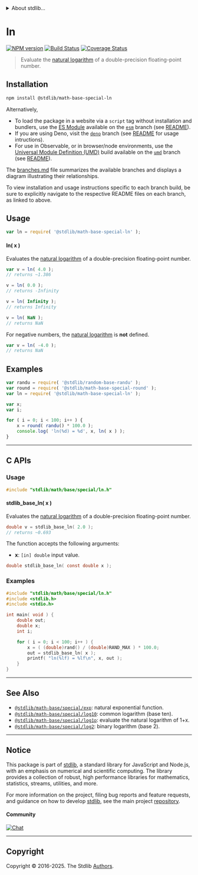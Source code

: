 <!--

@license Apache-2.0

Copyright (c) 2022 The Stdlib Authors.

Licensed under the Apache License, Version 2.0 (the "License");
you may not use this file except in compliance with the License.
You may obtain a copy of the License at

   http://www.apache.org/licenses/LICENSE-2.0

Unless required by applicable law or agreed to in writing, software
distributed under the License is distributed on an "AS IS" BASIS,
WITHOUT WARRANTIES OR CONDITIONS OF ANY KIND, either express or implied.
See the License for the specific language governing permissions and
limitations under the License.

-->


<details>
  <summary>
    About stdlib...
  </summary>
  <p>We believe in a future in which the web is a preferred environment for numerical computation. To help realize this future, we've built stdlib. stdlib is a standard library, with an emphasis on numerical and scientific computation, written in JavaScript (and C) for execution in browsers and in Node.js.</p>
  <p>The library is fully decomposable, being architected in such a way that you can swap out and mix and match APIs and functionality to cater to your exact preferences and use cases.</p>
  <p>When you use stdlib, you can be absolutely certain that you are using the most thorough, rigorous, well-written, studied, documented, tested, measured, and high-quality code out there.</p>
  <p>To join us in bringing numerical computing to the web, get started by checking us out on <a href="https://github.com/stdlib-js/stdlib">GitHub</a>, and please consider <a href="https://opencollective.com/stdlib">financially supporting stdlib</a>. We greatly appreciate your continued support!</p>
</details>

# ln

[![NPM version][npm-image]][npm-url] [![Build Status][test-image]][test-url] [![Coverage Status][coverage-image]][coverage-url] <!-- [![dependencies][dependencies-image]][dependencies-url] -->

> Evaluate the [natural logarithm][natural-logarithm] of a double-precision floating-point number.

<section class="installation">

## Installation

```bash
npm install @stdlib/math-base-special-ln
```

Alternatively,

-   To load the package in a website via a `script` tag without installation and bundlers, use the [ES Module][es-module] available on the [`esm`][esm-url] branch (see [README][esm-readme]).
-   If you are using Deno, visit the [`deno`][deno-url] branch (see [README][deno-readme] for usage intructions).
-   For use in Observable, or in browser/node environments, use the [Universal Module Definition (UMD)][umd] build available on the [`umd`][umd-url] branch (see [README][umd-readme]).

The [branches.md][branches-url] file summarizes the available branches and displays a diagram illustrating their relationships.

To view installation and usage instructions specific to each branch build, be sure to explicitly navigate to the respective README files on each branch, as linked to above.

</section>

<section class="usage">

## Usage

```javascript
var ln = require( '@stdlib/math-base-special-ln' );
```

#### ln( x )

Evaluates the [natural logarithm][natural-logarithm] of a double-precision floating-point number.

```javascript
var v = ln( 4.0 );
// returns ~1.386

v = ln( 0.0 );
// returns -Infinity

v = ln( Infinity );
// returns Infinity

v = ln( NaN );
// returns NaN
```

For negative numbers, the [natural logarithm][natural-logarithm] is **not** defined.

```javascript
var v = ln( -4.0 );
// returns NaN
```

</section>

<!-- /.usage -->

<section class="examples">

## Examples

<!-- eslint no-undef: "error" -->

```javascript
var randu = require( '@stdlib/random-base-randu' );
var round = require( '@stdlib/math-base-special-round' );
var ln = require( '@stdlib/math-base-special-ln' );

var x;
var i;

for ( i = 0; i < 100; i++ ) {
    x = round( randu() * 100.0 );
    console.log( 'ln(%d) = %d', x, ln( x ) );
}
```

</section>

<!-- /.examples -->

<!-- C interface documentation. -->

* * *

<section class="c">

## C APIs

<!-- Section to include introductory text. Make sure to keep an empty line after the intro `section` element and another before the `/section` close. -->

<section class="intro">

</section>

<!-- /.intro -->

<!-- C usage documentation. -->

<section class="usage">

### Usage

```c
#include "stdlib/math/base/special/ln.h"
```

#### stdlib_base_ln( x )

Evaluates the [natural logarithm][natural-logarithm] of a double-precision floating-point number.

```c
double v = stdlib_base_ln( 2.0 );
// returns ~0.693
```

The function accepts the following arguments:

-   **x**: `[in] double` input value.

```c
double stdlib_base_ln( const double x );
```

</section>

<!-- /.usage -->

<!-- C API usage notes. Make sure to keep an empty line after the `section` element and another before the `/section` close. -->

<section class="notes">

</section>

<!-- /.notes -->

<!-- C API usage examples. -->

<section class="examples">

### Examples

```c
#include "stdlib/math/base/special/ln.h"
#include <stdlib.h>
#include <stdio.h>

int main( void ) {
    double out;
    double x;
    int i;

    for ( i = 0; i < 100; i++ ) {
        x = ( (double)rand() / (double)RAND_MAX ) * 100.0;
        out = stdlib_base_ln( x );
        printf( "ln(%lf) = %lf\n", x, out );
    }
}
```

</section>

<!-- /.examples -->

</section>

<!-- /.c -->

<!-- Section for related `stdlib` packages. Do not manually edit this section, as it is automatically populated. -->

<section class="related">

* * *

## See Also

-   <span class="package-name">[`@stdlib/math-base/special/exp`][@stdlib/math/base/special/exp]</span><span class="delimiter">: </span><span class="description">natural exponential function.</span>
-   <span class="package-name">[`@stdlib/math-base/special/log10`][@stdlib/math/base/special/log10]</span><span class="delimiter">: </span><span class="description">common logarithm (base ten).</span>
-   <span class="package-name">[`@stdlib/math-base/special/log1p`][@stdlib/math/base/special/log1p]</span><span class="delimiter">: </span><span class="description">evaluate the natural logarithm of 1+x.</span>
-   <span class="package-name">[`@stdlib/math-base/special/log2`][@stdlib/math/base/special/log2]</span><span class="delimiter">: </span><span class="description">binary logarithm (base 2).</span>

</section>

<!-- /.related -->

<!-- Section for all links. Make sure to keep an empty line after the `section` element and another before the `/section` close. -->


<section class="main-repo" >

* * *

## Notice

This package is part of [stdlib][stdlib], a standard library for JavaScript and Node.js, with an emphasis on numerical and scientific computing. The library provides a collection of robust, high performance libraries for mathematics, statistics, streams, utilities, and more.

For more information on the project, filing bug reports and feature requests, and guidance on how to develop [stdlib][stdlib], see the main project [repository][stdlib].

#### Community

[![Chat][chat-image]][chat-url]

---

## Copyright

Copyright &copy; 2016-2025. The Stdlib [Authors][stdlib-authors].

</section>

<!-- /.stdlib -->

<!-- Section for all links. Make sure to keep an empty line after the `section` element and another before the `/section` close. -->

<section class="links">

[npm-image]: http://img.shields.io/npm/v/@stdlib/math-base-special-ln.svg
[npm-url]: https://npmjs.org/package/@stdlib/math-base-special-ln

[test-image]: https://github.com/stdlib-js/math-base-special-ln/actions/workflows/test.yml/badge.svg?branch=main
[test-url]: https://github.com/stdlib-js/math-base-special-ln/actions/workflows/test.yml?query=branch:main

[coverage-image]: https://img.shields.io/codecov/c/github/stdlib-js/math-base-special-ln/main.svg
[coverage-url]: https://codecov.io/github/stdlib-js/math-base-special-ln?branch=main

<!--

[dependencies-image]: https://img.shields.io/david/stdlib-js/math-base-special-ln.svg
[dependencies-url]: https://david-dm.org/stdlib-js/math-base-special-ln/main

-->

[chat-image]: https://img.shields.io/gitter/room/stdlib-js/stdlib.svg
[chat-url]: https://app.gitter.im/#/room/#stdlib-js_stdlib:gitter.im

[stdlib]: https://github.com/stdlib-js/stdlib

[stdlib-authors]: https://github.com/stdlib-js/stdlib/graphs/contributors

[umd]: https://github.com/umdjs/umd
[es-module]: https://developer.mozilla.org/en-US/docs/Web/JavaScript/Guide/Modules

[deno-url]: https://github.com/stdlib-js/math-base-special-ln/tree/deno
[deno-readme]: https://github.com/stdlib-js/math-base-special-ln/blob/deno/README.md
[umd-url]: https://github.com/stdlib-js/math-base-special-ln/tree/umd
[umd-readme]: https://github.com/stdlib-js/math-base-special-ln/blob/umd/README.md
[esm-url]: https://github.com/stdlib-js/math-base-special-ln/tree/esm
[esm-readme]: https://github.com/stdlib-js/math-base-special-ln/blob/esm/README.md
[branches-url]: https://github.com/stdlib-js/math-base-special-ln/blob/main/branches.md

[natural-logarithm]: https://en.wikipedia.org/wiki/Natural_logarithm

<!-- <related-links> -->

[@stdlib/math/base/special/exp]: https://github.com/stdlib-js/math-base-special-exp

[@stdlib/math/base/special/log10]: https://github.com/stdlib-js/math-base-special-log10

[@stdlib/math/base/special/log1p]: https://github.com/stdlib-js/math-base-special-log1p

[@stdlib/math/base/special/log2]: https://github.com/stdlib-js/math-base-special-log2

<!-- </related-links> -->

</section>

<!-- /.links -->
